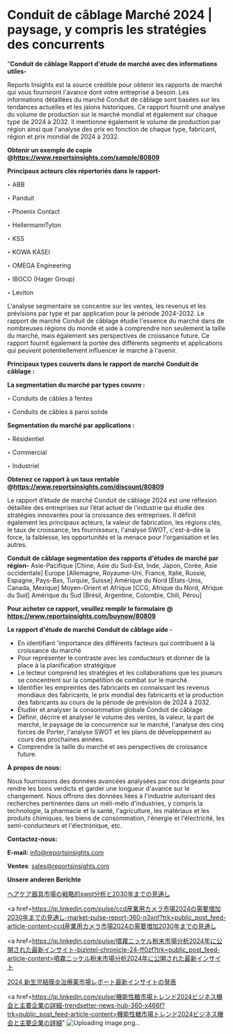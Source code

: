 # Conduit de câblage Marché 2024 | paysage, y compris les stratégies des concurrents

"<strong>Conduit de câblage Rapport d'étude de marché avec des informations utiles-</strong>

Reports Insights est la source crédible pour obtenir les rapports de marché qui vous fourniront l'avance dont votre entreprise a besoin. Les informations détaillées du marché Conduit de câblage sont basées sur les tendances actuelles et les jalons historiques. Ce rapport fournit une analyse du volume de production sur le marché mondial et également sur chaque type de 2024 à 2032. Il mentionne également le volume de production par région ainsi que l'analyse des prix en fonction de chaque type, fabricant, région et prix mondial de 2024 à 2032.

<strong><b>Obtenir un exemple de copie @</b></strong><a href=https://www.reportsinsights.com/sample/80809><strong><b>https://www.reportsinsights.com/sample/80809</b></strong></a>

<b>Principaux acteurs clés répertoriés dans le rapport-</b>

<b> </b>‣ ABB

‣ Panduit

‣ Phoenix Contact

‣ HellermannTyton

‣ KSS

‣ KOWA KASEI

‣ OMEGA Engineering

‣ IBOCO (Hager Group)

‣ Leviton

L'analyse segmentaire se concentre sur les ventes, les revenus et les prévisions par type et par application pour la période 2024-2032. Le rapport de marché Conduit de câblage étudie l'essence du marché dans de nombreuses régions du monde et aide à comprendre non seulement la taille du marché, mais également ses perspectives de croissance future. Ce rapport fournit également la portée des différents segments et applications qui peuvent potentiellement influencer le marché à l'avenir.

<strong>Principaux types couverts dans le rapport de marché Conduit de câblage :</strong>

<strong>La segmentation du marché par types couvre :</Strong>

‣ Conduits de câbles à fentes

‣ Conduits de câbles à paroi solide

<strong>Segmentation du marché par applications :</strong>

‣ Résidentiel

‣ Commercial

‣ Industriel

<strong><b>Obtenez ce rapport à un taux rentable @</b></strong><a href=https://www.reportsinsights.com/discount/80809><strong><b>https://www.reportsinsights.com/discount/80809</b></strong></a>

Le rapport d’étude de marché Conduit de câblage 2024 est une réflexion détaillée des entreprises sur l’état actuel de l’industrie qui étudie des stratégies innovantes pour la croissance des entreprises. Il définit également les principaux acteurs, la valeur de fabrication, les régions clés, le taux de croissance, les fournisseurs, l'analyse SWOT, c'est-à-dire la force, la faiblesse, les opportunités et la menace pour l'organisation et les autres.

<strong>Conduit de câblage segmentation des rapports d'études de marché par région-</strong>
Asie-Pacifique [Chine, Asie du Sud-Est, Inde, Japon, Corée, Asie occidentale]
Europe [Allemagne, Royaume-Uni, France, Italie, Russie, Espagne, Pays-Bas, Turquie, Suisse]
Amérique du Nord [États-Unis, Canada, Mexique]
Moyen-Orient et Afrique [CCG, Afrique du Nord, Afrique du Sud]
Amérique du Sud [Brésil, Argentine, Colombie, Chili, Pérou]

<strong>Pour acheter ce rapport, veuillez remplir le formulaire @   <a href=https://www.reportsinsights.com/buynow/80809>https://www.reportsinsights.com/buynow/80809</a></strong>

<strong>Le rapport d'étude de marché Conduit de câblage aide -</strong>
<ul>
  <li>En identifiant 'importance des différents facteurs qui contribuent à la croissance du marché</li>
  <li>Pour représenter le contraste avec les conducteurs et donner de la place à la planification stratégique</li>
  <li>Le lecteur comprend les stratégies et les collaborations que les joueurs se concentrent sur la compétition de combat sur le marché.</li>
  <li>Identifier les empreintes des fabricants en connaissant les revenus mondiaux des fabricants, le prix mondial des fabricants et la production des fabricants au cours de la période de prévision de 2024 à 2032.</li>
  <li>Étudier et analyser la consommation globale Conduit de câblage</li>
  <li>Définir, décrire et analyser le volume des ventes, la valeur, la part de marché, le paysage de la concurrence sur le marché, l'analyse des cinq forces de Porter, l'analyse SWOT et les plans de développement au cours des prochaines années.</li>
  <li>Comprendre la taille du marché et ses perspectives de croissance future.</li>
</ul>
<strong>À propos de nous:</strong>

Nous fournissons des données avancées analysées par nos dirigeants pour rendre les bons verdicts et garder une longueur d'avance sur le changement. Nous offrons des données liées à l'industrie autorisant des recherches pertinentes dans un méli-mélo d'industries, y compris la technologie, la pharmacie et la santé, l'agriculture, les matériaux et les produits chimiques, les biens de consommation, l'énergie et l'électricité, les semi-conducteurs et l'électronique, etc.

<strong>Contactez-nous:</strong>

<strong>E-mail:</strong> <a href=mailto:info@reportsinsights.com>info@reportsinsights.com</a>

<strong>Ventes</strong>: <a href=mailto:sales@reportsinsights.com>sales@reportsinsights.com</a>

<strong>Unsere anderen Berichte</strong>

<a href=https://www.linkedin.com/pulse/ヘアケア器具市場の戦略的swot分析と2030年までの見通し-community-market-research-3sybf/>ヘアケア器具市場の戦略的swot分析と2030年までの見通し</a>

<a href=https://jp.linkedin.com/pulse/ccd産業用カメラ市場2024の需要増加2030年までの見通し-market-pulse-report-360-n3xnf?trk=public_post_feed-article-content>ccd産業用カメラ市場2024の需要増加2030年までの見通し</a>

<a href=https://jp.linkedin.com/pulse/噴霧ニッケル粉末市場分析2024年に公開された最新インサイト-bizintel-chronicle-24-ff0zf?trk=public_post_feed-article-content>噴霧ニッケル粉末市場分析2024年に公開された最新インサイト</a>

<a href=https://www.linkedin.com/pulse/2024-新生児結膜炎治療薬市場レポート最新インサイトの発表-infopulse-daily-360-wbxyf/>2024 新生児結膜炎治療薬市場レポート最新インサイトの発表</a>

<a href=https://jp.linkedin.com/pulse/機能性糖市場トレンド2024ビジネス機会と主要企業の詳細-trendsetter-news-hub-360-x466f?trk=public_post_feed-article-content>機能性糖市場トレンド2024ビジネス機会と主要企業の詳細</a>"
![Uploading image.png…]()
